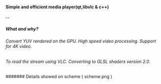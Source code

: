 #### Simple and efficient media player(qt,libvlc & c++)
--
##### What and why?

###### Convert YUV rendered on the GPU. High speed video processing. Support for 4K video.
###### To read the stream using VLC. Converting to GLSL shaders version 2.0.

####### Details showed on scheme ( scheme.png )

